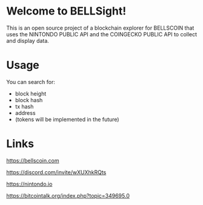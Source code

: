 # Welcome to BELLSight!

This is an open source project of a blockchain explorer for BELLSCOIN that uses the NINTONDO PUBLIC API and the COINGECKO PUBLIC API to collect and display data. 

# Usage

You can search for:
- block height
- block hash
- tx hash
- address
- (tokens will be implemented in the future)

 
# Links

https://bellscoin.com

https://discord.com/invite/wXUXhkRQts

https://nintondo.io

https://bitcointalk.org/index.php?topic=349695.0
